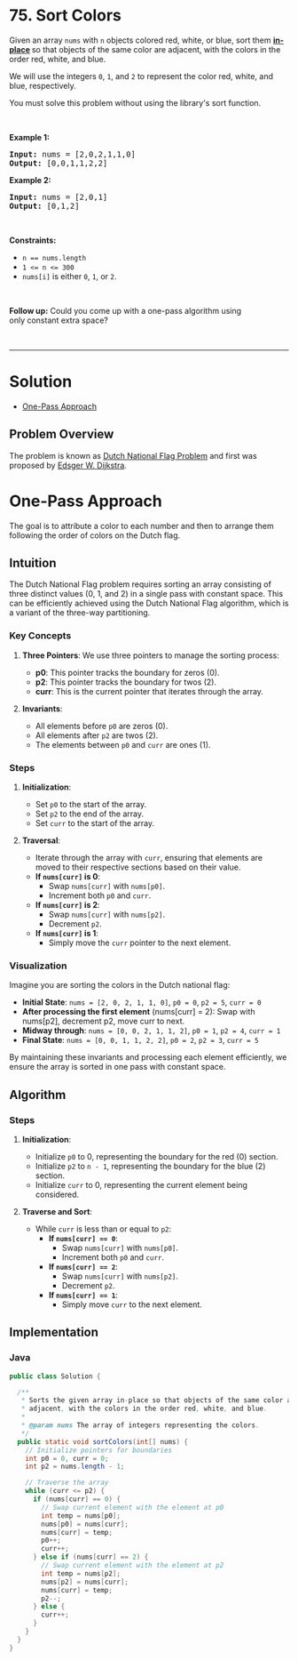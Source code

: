 # 75. Sort Colors

<p>Given an array <code>nums</code> with <code>n</code> objects colored red, white, or blue, sort them <strong><a href="https://en.wikipedia.org/wiki/In-place_algorithm" target="_blank">in-place</a> </strong>so that objects of the same color are adjacent, with the colors in the order red, white, and blue.</p>

<p>We will use the integers <code>0</code>, <code>1</code>, and <code>2</code> to represent the color red, white, and blue, respectively.</p>

<p>You must solve this problem without using the library's sort function.</p>

<p>&nbsp;</p>
<p><strong class="example">Example 1:</strong></p>

<pre><strong>Input:</strong> nums = [2,0,2,1,1,0]
<strong>Output:</strong> [0,0,1,1,2,2]
</pre>

<p><strong class="example">Example 2:</strong></p>

<pre><strong>Input:</strong> nums = [2,0,1]
<strong>Output:</strong> [0,1,2]
</pre>

<p>&nbsp;</p>
<p><strong>Constraints:</strong></p>

<ul>
  <li><code>n == nums.length</code></li>
  <li><code>1 &lt;= n &lt;= 300</code></li>
  <li><code>nums[i]</code> is either <code>0</code>, <code>1</code>, or <code>2</code>.</li>
</ul>

<p>&nbsp;</p>
<p><strong>Follow up:</strong>&nbsp;Could you come up with a one-pass algorithm using only&nbsp;constant extra space?</p>

<br>

---

# Solution

- [One-Pass Approach](#one-pass-approach)

## Problem Overview

The problem is known as [Dutch National Flag Problem](https://en.wikipedia.org/wiki/Dutch_national_flag_problem) and first was proposed by [Edsger W. Dijkstra](https://en.wikipedia.org/wiki/Edsger_W._Dijkstra).

# One-Pass Approach

The goal is to attribute a color to each number and then to arrange them following the order of colors on the Dutch flag.

## **Intuition**

The Dutch National Flag problem requires sorting an array consisting of three distinct values (0, 1, and 2) in a single pass with constant space. This can be efficiently achieved using the Dutch National Flag algorithm, which is a variant of the three-way partitioning.

### Key Concepts

1. **Three Pointers**: We use three pointers to manage the sorting process:
    - **p0**: This pointer tracks the boundary for zeros (0).
    - **p2**: This pointer tracks the boundary for twos (2).
    - **curr**: This is the current pointer that iterates through the array.

2. **Invariants**:
    - All elements before `p0` are zeros (0).
    - All elements after `p2` are twos (2).
    - The elements between `p0` and `curr` are ones (1).

### Steps

1. **Initialization**:
    - Set `p0` to the start of the array.
    - Set `p2` to the end of the array.
    - Set `curr` to the start of the array.

2. **Traversal**:
    - Iterate through the array with `curr`, ensuring that elements are moved to their respective sections based on their value.
    - **If `nums[curr]` is 0**:
        - Swap `nums[curr]` with `nums[p0]`.
        - Increment both `p0` and `curr`.
    - **If `nums[curr]` is 2**:
        - Swap `nums[curr]` with `nums[p2]`.
        - Decrement `p2`.
    - **If `nums[curr]` is 1**:
        - Simply move the `curr` pointer to the next element.

### Visualization

Imagine you are sorting the colors in the Dutch national flag:

- **Initial State**: `nums = [2, 0, 2, 1, 1, 0]`, `p0 = 0`, `p2 = 5`, `curr = 0`
- **After processing the first element** (nums[curr] = 2): Swap with nums[p2], decrement p2, move curr to next.
- **Midway through**: `nums = [0, 0, 2, 1, 1, 2]`, `p0 = 1`, `p2 = 4`, `curr = 1`
- **Final State**: `nums = [0, 0, 1, 1, 2, 2]`, `p0 = 2`, `p2 = 3`, `curr = 5`

By maintaining these invariants and processing each element efficiently, we ensure the array is sorted in one pass with constant space.

## **Algorithm**

### Steps

1. **Initialization**:
   - Initialize `p0` to 0, representing the boundary for the red (0) section.
   - Initialize `p2` to `n - 1`, representing the boundary for the blue (2) section.
   - Initialize `curr` to 0, representing the current element being considered.

2. **Traverse and Sort**:
   - While `curr` is less than or equal to `p2`:
     - **If `nums[curr] == 0`**:
        - Swap `nums[curr]` with `nums[p0]`.
        - Increment both `p0` and `curr`.
     - **If `nums[curr] == 2`**:
        - Swap `nums[curr]` with `nums[p2]`.
        - Decrement `p2`.
     - **If `nums[curr] == 1`**:
        - Simply move `curr` to the next element.

## **Implementation**

### Java

```java
public class Solution {

  /**
   * Sorts the given array in-place so that objects of the same color are
   * adjacent, with the colors in the order red, white, and blue.
   *
   * @param nums The array of integers representing the colors.
   */
  public static void sortColors(int[] nums) {
    // Initialize pointers for boundaries
    int p0 = 0, curr = 0;
    int p2 = nums.length - 1;

    // Traverse the array
    while (curr <= p2) {
      if (nums[curr] == 0) {
        // Swap current element with the element at p0
        int temp = nums[p0];
        nums[p0] = nums[curr];
        nums[curr] = temp;
        p0++;
        curr++;
      } else if (nums[curr] == 2) {
        // Swap current element with the element at p2
        int temp = nums[p2];
        nums[p2] = nums[curr];
        nums[curr] = temp;
        p2--;
      } else {
        curr++;
      }
    }
  }
}
```
